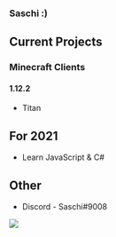 ### Saschi :)
 ## Current Projects
 ### Minecraft Clients
 #### 1.12.2
 * Titan
 ## For 2021
 * Learn JavaScript & C#
 ## Other
 - Discord - Saschi#9008
<img align="center" src="https://github-readme-stats.vercel.app/api/?username=olliem5&theme=cobalt&count_private=true" />
